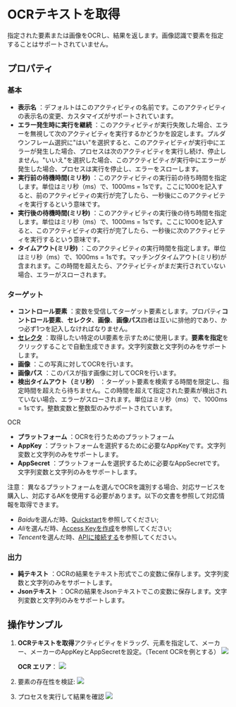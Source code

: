 # OCRテキストを取得

指定された要素または画像をOCRし、結果を返します。画像認識で要素を指定することはサポートされていません。


## プロパティ

### 基本

- **表示名** ：デフォルトはこのアクティビティの名前です。このアクティビティの表示名の変更、カスタマイズがサポートされています。
- **エラー発生時に実行を継続** ：このアクティビティが実行失敗した場合、エラーを無視して次のアクティビティを実行するかどうかを設定します。プルダウンフレーム選択に"はい"を選択すると、このアクティビティが実行中にエラーが発生した場合、プロセスは次のアクティビティを実行し続け、停止しません。"いいえ"を選択した場合、このアクティビティが実行中にエラーが発生した場合、プロセスは実行を停止し、エラーをスローします。
- **実行前の待機時間(ミリ秒)** ：このアクティビティの実行前の待ち時間を指定します。単位はミリ秒（ms）で、1000ms = 1sです。ここに1000を記入すると、前のアクティビティの実行が完了したら、一秒後にこのアクティビティを実行するという意味です。
- **実行後の待機時間(ミリ秒)** ：このアクティビティの実行後の待ち時間を指定します。単位はミリ秒（ms）で、1000ms = 1sです。ここに1000を記入すると、このアクティビティの実行が完了したら、一秒後に次のアクティビティを実行するという意味です。
- **タイムアウト(ミリ秒)** ：このアクティビティの実行時間を指定します。単位はミリ秒（ms）で、1000ms = 1sです。マッチングタイムアウト(ミリ秒)が含まれます。この時間を超えたら、アクティビティがまだ実行されていない場合、エラーがスローされます。

### ターゲット

- **コントロール要素** ：変数を受信してターゲット要素とします。プロパティ**コントロール要素**、**セレクタ**、**画像**、**画像パス**四者は互いに排他的であり、かつ必ず1つを記入しなければなりません。
- **[セレクタ](../Appendix/Selector.md)** ：取得したい特定のUI要素を示すために使用します。**要素を指定**をクリックすることで自動生成できます。文字列変数と文字列のみをサポートします。
- **画像** ：この写真に対してOCRを行います。
- **画像パス** ：このパスが指す画像に対してOCRを行います。
- **検出タイムアウト（ミリ秒）** ：ターゲット要素を検索する時間を限定し、指定時間を超えたら待ちません。この時間を超えて指定された要素が検出されていない場合、エラーがスローされます。単位はミリ秒（ms）で、1000ms = 1sです。整数変数と整数型のみサポートされています。

OCR
- **プラットフォーム** ：OCRを行うためのプラットフォーム
- **AppKey** ：プラットフォームを選択するために必要なAppKeyです。文字列変数と文字列のみをサポートします。
- **AppSecret** ：プラットフォームを選択するために必要なAppSecretです。文字列変数と文字列のみをサポートします。

注意：
異なるプラットフォームを選んでOCRを識別する場合、対応サービスを購入し、対応するAKを使用する必要があります。以下の文書を参照して対応情報を取得できます。
- *Baidu*を選んだ時、[Quickstart](https://cloud.baidu.com/doc/OCR/s/dk3iqnq51)を参照してください;
- *Ali*を選んだ時、[Access Keyを作成](https://help.aliyun.com/document_detail/53045.html?spm=a2c4g.11186623.6.581.1fd87d0aEHqZj6&parentId=43579)を参照してください;
- *Tencent*を選んだ時、[APIに接続する](https://cloud.tencent.com/document/product/866/34681)を参照してください。

### 出力
- **純テキスト** ：OCRの結果をテキスト形式でこの変数に保存します。文字列変数と文字列のみをサポートします。
- **Jsonテキスト** ：OCRの結果をJsonテキストでこの変数に保存します。文字列変数と文字列のみをサポートします。

## 操作サンプル
1. **OCRテキストを取得**アクティビティをドラッグ、元素を指定して、メーカー、メーカーのAppKeyとAppSecretを設定。（Tecent OCRを例とする）
![](https://docimages.blob.core.chinacloudapi.cn/images/Activities/GetOCRText1.png)

   **OCR エリア**：
   ![](https://docimages.blob.core.chinacloudapi.cn/images/Activities/OCR-sample.png)

2. 要素の存在性を検証:
![](https://docimages.blob.core.chinacloudapi.cn/images/Activities/GetOCRText2.png)

3. プロセスを実行して結果を確認
![](https://docimages.blob.core.chinacloudapi.cn/images/Activities/GetOCRText3.png)